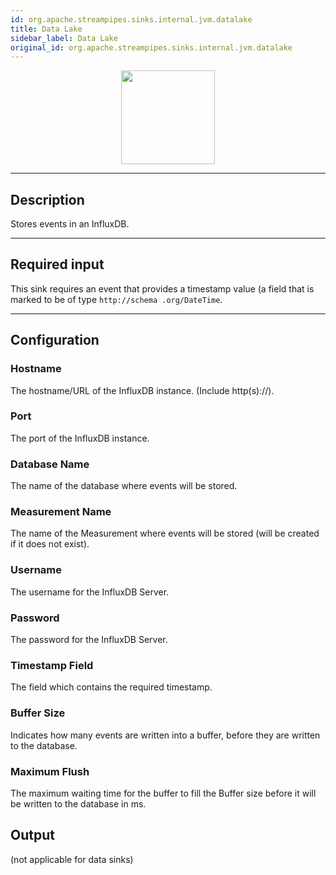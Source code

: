 ```yaml
---
id: org.apache.streampipes.sinks.internal.jvm.datalake
title: Data Lake
sidebar_label: Data Lake
original_id: org.apache.streampipes.sinks.internal.jvm.datalake
---
```


<!--
  ~ Licensed to the Apache Software Foundation (ASF) under one or more
  ~ contributor license agreements.  See the NOTICE file distributed with
  ~ this work for additional information regarding copyright ownership.
  ~ The ASF licenses this file to You under the Apache License, Version 2.0
  ~ (the "License"); you may not use this file except in compliance with
  ~ the License.  You may obtain a copy of the License at
  ~
  ~    http://www.apache.org/licenses/LICENSE-2.0
  ~
  ~ Unless required by applicable law or agreed to in writing, software
  ~ distributed under the License is distributed on an "AS IS" BASIS,
  ~ WITHOUT WARRANTIES OR CONDITIONS OF ANY KIND, either express or implied.
  ~ See the License for the specific language governing permissions and
  ~ limitations under the License.
  ~
  -->



<p align="center"> 
    <img src="/docs/img/pipeline-elements/org.apache.streampipes.sinks.internal.jvm.datalake/icon.png" width="150px;" class="pe-image-documentation"/>
</p>

***

## Description

Stores events in an InfluxDB.

***

## Required input

This sink requires an event that provides a timestamp value (a field that is marked to be of type ``http://schema
.org/DateTime``.

***

## Configuration

### Hostname

The hostname/URL of the InfluxDB instance. (Include http(s)://).

### Port

The port of the InfluxDB instance.

### Database Name

The name of the database where events will be stored.

### Measurement Name

The name of the Measurement where events will be stored (will be created if it does not exist).

### Username

The username for the InfluxDB Server.

### Password

The password for the InfluxDB Server.

### Timestamp Field

The field which contains the required timestamp.

### Buffer Size

Indicates how many events are written into a buffer, before they are written to the database.

### Maximum Flush

The maximum waiting time for the buffer to fill the Buffer size before it will be written to the database in ms.
## Output

(not applicable for data sinks)
